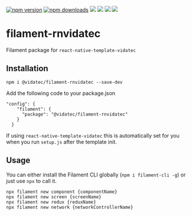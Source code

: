 [![npm version](https://badge.fury.io/js/@vidatec/filament-rnvidatec.svg)](https://badge.fury.io/js/@vidatec/filament-rnvidatec)
[![npm downloads](https://img.shields.io/npm/dt/@vidatec/filament-rnvidatec.svg)](https://www.npmjs.com/package/@vidatec/filament-rnvidatec)
![](https://img.shields.io/github/issues-raw/vidatec/filament-rnvidatec.svg)
![](https://img.shields.io/github/last-commit/vidatec/filament-rnvidatec.svg)
![](https://img.shields.io/github/languages/top/vidatec/filament-rnvidatec.svg)
![](https://img.shields.io/npm/l/@vidatec/filament-rnvidatec.svg)

# filament-rnvidatec
Filament package for `react-native-template-vidatec`

## Installation

```
npm i @vidatec/filament-rnvidatec --save-dev
```

Add the following code to your package.json

```
"config": {
    "filament": {
      "package": "@vidatec/filament-rnvidatec"
    }
  }
```

If using `react-native-template-vidatec` this is automatically set for you when you run `setup.js` after the template init.

## Usage

You can either install the Filament CLI globally (`npm i filament-cli -g`) or just use `npx` to call it.

```
npx filament new component {componentName}
npx filament new screen {screenName}
npx filament new redux {reduxName}
npx filament new network {networkControllerName}
```